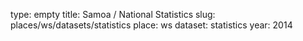 type: empty
title: Samoa / National Statistics
slug: places/ws/datasets/statistics
place: ws
dataset: statistics
year: 2014
